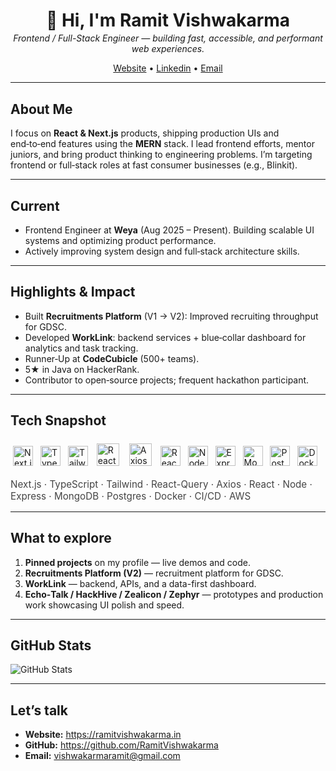 
<div align="center">
  <h1 style="margin-bottom:0.2rem">👋 Hi, I'm <strong>Ramit Vishwakarma</strong></h1>
  <p style="margin-top:0.2rem"><em>Frontend / Full-Stack Engineer — building fast, accessible, and performant web experiences.</em></p>
  <p>
    <a href="https://ramitvishwakarma.in">Website</a> •
    <a href="https://www.linkedin.com/in/vishwakarmaramit">Linkedin</a> •
    <a href="mailto:vishwakarmaramit@gmail.com">Email</a>
  </p>
</div>

---

## About Me
I focus on **React & Next.js** products, shipping production UIs and end‑to‑end features using the **MERN** stack. I lead frontend efforts, mentor juniors, and bring product thinking to engineering problems. I’m targeting frontend or full‑stack roles at fast consumer businesses (e.g., Blinkit).

---

## Current
- Frontend Engineer at **Weya** (Aug 2025 – Present). Building scalable UI systems and optimizing product performance.
- Actively improving system design and full‑stack architecture skills.

---

## Highlights & Impact
- Built **Recruitments Platform** (V1 → V2): Improved recruiting throughput for GDSC.
- Developed **WorkLink**: backend services + blue‑collar dashboard for analytics and task tracking.  
- Runner‑Up at **CodeCubicle** (500+ teams).  
- 5★ in Java on HackerRank.  
- Contributor to open‑source projects; frequent hackathon participant.

---

## Tech Snapshot
<div>
  <p>
    <img src="https://cdn.simpleicons.org/nextdotjs/000000" alt="Next.js" title="Next.js" width="32" style="margin:4px"/>
    <img src="https://cdn.simpleicons.org/typescript/3178C6" alt="TypeScript" title="TypeScript" width="32" style="margin:4px"/>
    <img src="https://cdn.simpleicons.org/tailwindcss/06B6D4" alt="Tailwind CSS" title="Tailwind CSS" width="32" style="margin:4px"/>
    <img src="https://cdn.simpleicons.org/reactquery/0abf53" alt="React Flow" title="React Flow" width="36" style="margin:6px;"/>
    <img src="https://cdn.simpleicons.org/axios/0268cc" alt="Axios" title="Axios" width="36" style="margin:6px;"/>
    <img src="https://cdn.simpleicons.org/react/61DAFB" alt="React" title="React" width="32" style="margin:4px"/>
    <img src="https://cdn.simpleicons.org/nodedotjs/339933" alt="Node.js" title="Node.js" width="32" style="margin:4px"/>
    <img src="https://cdn.simpleicons.org/express/000000" alt="Express" title="Express" width="32" style="margin:4px"/>
    <img src="https://cdn.simpleicons.org/mongodb/47A248" alt="MongoDB" title="MongoDB" width="32" style="margin:4px"/>
    <img src="https://cdn.simpleicons.org/postgresql/31648A" alt="PostgreSQL" title="PostgreSQL" width="32" style="margin:4px"/>
    <img src="https://cdn.simpleicons.org/docker/2496ED" alt="Docker" title="Docker" width="32" style="margin:4px"/>
  </p>
  <p style="font-size:0.95rem; color:#444; margin-top:0.4rem"> Next.js · TypeScript · Tailwind · React-Query · Axios · React · Node · Express · MongoDB · Postgres · Docker · CI/CD · AWS</p>
</div>

---

## What to explore
1. **Pinned projects** on my profile — live demos and code.  
2. **Recruitments Platform (V2)** — recruitment platform for GDSC.  
3. **WorkLink** — backend, APIs, and a data-first dashboard.  
4. **Echo‑Talk / HackHive / Zealicon / Zephyr** — prototypes and production work showcasing UI polish and speed.  

---

## GitHub Stats
<p>
  <img src="https://github-readme-stats.vercel.app/api/top-langs/?username=RamitVishwakarma&theme=vue-dark&show_icons=true&hide_border=true&layout=compact" alt="GitHub Stats" />
</p>

---

## Let’s talk
- **Website:** https://ramitvishwakarma.in  
- **GitHub:** https://github.com/RamitVishwakarma  
- **Email:** vishwakarmaramit@gmail.com
